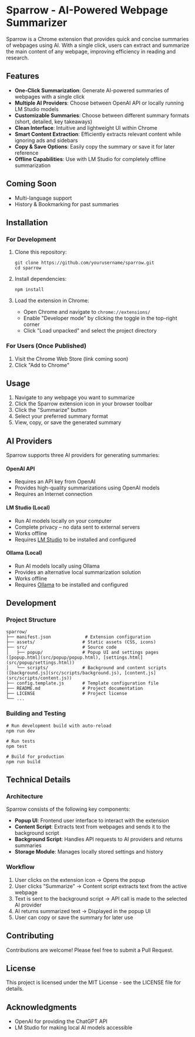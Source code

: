 # Sparrow - AI-Powered Webpage Summarizer

Sparrow is a Chrome extension that provides quick and concise summaries of webpages using AI. With a single click, users can extract and summarize the main content of any webpage, improving efficiency in reading and research.

## Features

- **One-Click Summarization**: Generate AI-powered summaries of webpages with a single click
- **Multiple AI Providers**: Choose between OpenAI API or locally running LM Studio models
- **Customizable Summaries**: Choose between different summary formats (short, detailed, key takeaways)
- **Clean Interface**: Intuitive and lightweight UI within Chrome
- **Smart Content Extraction**: Efficiently extracts relevant content while ignoring ads and sidebars
- **Copy & Save Options**: Easily copy the summary or save it for later reference
- **Offline Capabilities**: Use with LM Studio for completely offline summarization

## Coming Soon

- Multi-language support
- History & Bookmarking for past summaries

## Installation

### For Development

1. Clone this repository:
   ```
   git clone https://github.com/yourusername/sparrow.git
   cd sparrow
   ```

2. Install dependencies:
   ```
   npm install
   ```

3. Load the extension in Chrome:
   - Open Chrome and navigate to `chrome://extensions/`
   - Enable "Developer mode" by clicking the toggle in the top-right corner
   - Click "Load unpacked" and select the project directory

### For Users (Once Published)

1. Visit the Chrome Web Store (link coming soon)
2. Click "Add to Chrome"

## Usage

1. Navigate to any webpage you want to summarize
2. Click the Sparrow extension icon in your browser toolbar
3. Click the "Summarize" button
4. Select your preferred summary format
5. View, copy, or save the generated summary

## AI Providers

Sparrow supports three AI providers for generating summaries:

#### OpenAI API

- Requires an API key from OpenAI
- Provides high-quality summarizations using OpenAI models
- Requires an Internet connection

#### LM Studio (Local)

- Run AI models locally on your computer
- Complete privacy – no data sent to external servers
- Works offline
- Requires [LM Studio](https://lmstudio.ai/) to be installed and configured

#### Ollama (Local)

- Run AI models locally using Ollama
- Provides an alternative local summarization solution
- Works offline
- Requires [Ollama](https://ollama.ai/) to be installed and configured

## Development

### Project Structure

```
sparrow/
├── manifest.json             # Extension configuration
├── assets/                  # Static assets (CSS, icons)
├── src/                     # Source code
│   ├── popup/               # Popup UI and settings pages ([popup.html](src/popup/popup.html), [settings.html](src/popup/settings.html))
│   └── scripts/             # Background and content scripts ([background.js](src/scripts/background.js), [content.js](src/scripts/content.js))
├── config.template.js       # Template configuration file
├── README.md                # Project documentation
├── LICENSE                  # Project license
└── ...
```

### Building and Testing

```
# Run development build with auto-reload
npm run dev

# Run tests
npm test

# Build for production
npm run build
```

## Technical Details

### Architecture

Sparrow consists of the following key components:
- **Popup UI**: Frontend user interface to interact with the extension
- **Content Script**: Extracts text from webpages and sends it to the background script
- **Background Script**: Handles API requests to AI providers and returns summaries
- **Storage Module**: Manages locally stored settings and history

### Workflow

1. User clicks on the extension icon → Opens the popup
2. User clicks "Summarize" → Content script extracts text from the active webpage
3. Text is sent to the background script → API call is made to the selected AI provider
4. AI returns summarized text → Displayed in the popup UI
5. User can copy or save the summary for later use

## Contributing

Contributions are welcome! Please feel free to submit a Pull Request.

## License

This project is licensed under the MIT License - see the LICENSE file for details.

## Acknowledgments

- OpenAI for providing the ChatGPT API
- LM Studio for making local AI models accessible